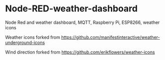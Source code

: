 # Node-RED-weather-dashboard

Node Red and weather dashboard, MQTT, Raspberry Pi, ESP8266, weather icons

Weather icons forked from https://github.com/manifestinteractive/weather-underground-icons

Wind direction forked from https://github.com/erikflowers/weather-icons
